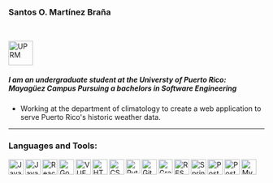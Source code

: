 ### Santos O. Martínez Braña

<br>

[<img alt="UPRM" height="48px" src="https://user-images.githubusercontent.com/60373473/75589685-d0ca6f80-5a51-11ea-84c5-1aa89821bf4a.png"/>][uprm]

##### I am an undergraduate student at the _Universty of Puerto Rico: Mayagüez Campus_ Pursuing a bachelors in _Software Engineering_

- Working at the department of climatology to create a web application to serve Puerto Rico's historic weather data.

---

### Languages and Tools:

<img align="left" alt="Java" height="30px" src="https://external-content.duckduckgo.com/iu/?u=http%3A%2F%2Fcdn.wccftech.com%2Fwp-content%2Fuploads%2F2015%2F07%2FJAVA-ICON.png&f=1&nofb=1"/>

<img align="left" alt="JavaScript" height="30px" src="https://external-content.duckduckgo.com/iu/?u=https%3A%2F%2Fupload.wikimedia.org%2Fwikipedia%2Fcommons%2Fthumb%2F9%2F99%2FUnofficial_JavaScript_logo_2.svg%2F1200px-Unofficial_JavaScript_logo_2.svg.png&f=1&nofb=1"/>

<img align="left" alt="React" height="30px" src="https://external-content.duckduckgo.com/iu/?u=https%3A%2F%2Fcertifydtechnologies.com%2Ftemplates%2Ffront%2Fassets%2Fimages%2Flogos%2Freact_js.png&f=1&nofb=1"/>

<img align="left" alt="Google Maps Api" height="30px" src="https://external-content.duckduckgo.com/iu/?u=https%3A%2F%2Fstorage.googleapis.com%2Fgweb-uniblog-publish-prod%2Fimages%2FMaps_logo.max-2800x2800.png&f=1&nofb=1"/>

<img align="left" alt="VUE" height="30px" src="https://external-content.duckduckgo.com/iu/?u=https%3A%2F%2Fupload.wikimedia.org%2Fwikipedia%2Fcommons%2Fthumb%2F9%2F95%2FVue.js_Logo_2.svg%2F1200px-Vue.js_Logo_2.svg.png&f=1&nofb=1"/>

<img align="left" alt="HTML" height="30px" src="https://external-content.duckduckgo.com/iu/?u=http%3A%2F%2Fwww.w3.org%2Fhtml%2Flogo%2Fdownloads%2FHTML5_Logo_512.png&f=1&nofb=1"/>

<img align="left" alt="CSS" height="30px" src="https://external-content.duckduckgo.com/iu/?u=https%3A%2F%2Fwww.logolynx.com%2Fimages%2Flogolynx%2F8c%2F8cdf4c047e99f7389e76aa4e2e7e2803.png&f=1&nofb=1"/>

<img align="left" alt="Python" height="28px" src="https://external-content.duckduckgo.com/iu/?u=http%3A%2F%2Fwww.trytoprogram.com%2Fimages%2Fpython_logo.png&f=1&nofb=1"/>

<img align="left" alt="GitHub" height="30px" src="https://external-content.duckduckgo.com/iu/?u=https%3A%2F%2Fyt3.ggpht.com%2F-3BKTe8YFlbA%2FAAAAAAAAAAI%2FAAAAAAAAAAA%2Fad0jqQ4IkGE%2Fs900-c-k-no-mo-rj-c0xffffff%2Fphoto.jpg&f=1&nofb=1"/>

<img align="left" alt="GraphQL" height="28px" src="https://external-content.duckduckgo.com/iu/?u=https%3A%2F%2Fwww.abhaybhargav.com%2Fcontent%2Fimages%2F2019%2F02%2FGraphQL_Logo.svg.png&f=1&nofb=1"/>

<img align="left" alt="REST" height="30px" src="https://external-content.duckduckgo.com/iu/?u=https%3A%2F%2Fachievement-images.teamtreehouse.com%2Fbadges_REST_API_Express_Stage1.png&f=1&nofb=1"/>

<img align="left" alt="Spring Boot" height="30px" src="https://external-content.duckduckgo.com/iu/?u=http%3A%2F%2Fcoderscampus.com%2Fwp-content%2Fuploads%2F2016%2F06%2Fspring-boot-project-logo.png&f=1&nofb=1"/>

<img align="left" alt="PostgreSQL" height="30px" src="https://external-content.duckduckgo.com/iu/?u=http%3A%2F%2Fchrisstump.online%2Fwp-content%2Fuploads%2F2016%2F04%2Fpostgres.png&f=1&nofb=1"/>

<img align="left" alt="PostGIS" height="30px" src="https://external-content.duckduckgo.com/iu/?u=http%3A%2F%2Fwww.postgis.us%2Fpresentations%2Fimages%2Fpostgis-logo.png&f=1&nofb=1"/>

<img align="left" alt="MySQL" height="30px" src="https://external-content.duckduckgo.com/iu/?u=http%3A%2F%2Fbgasparotto.com%2Fwp-content%2Fuploads%2F2015%2F05%2Fmysql-logo.png&f=1&nofb=1"/>

[uprm]: https://www.uprm.edu/portada/

